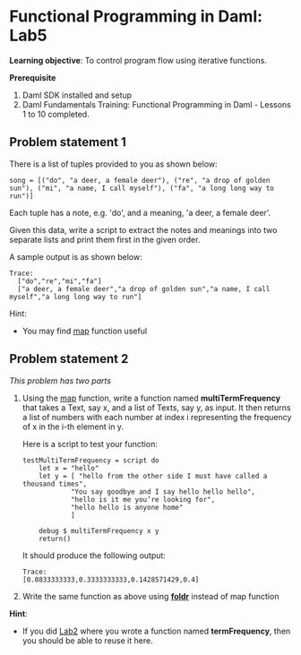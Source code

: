 # Functional Programming in Daml: Lab5

**Learning objective**: To control program flow using iterative functions.

**Prerequisite**
1. Daml SDK installed and setup
2. Daml Fundamentals Training: Functional Programming in Daml - Lessons 1 to 10 completed.

## Problem statement 1

There is a list of tuples provided to you as shown below: 

```
song = [("do", "a deer, a female deer"), ("re", "a drop of golden sun"), ("mi", "a name, I call myself"), ("fa", "a long long way to run")]
```

Each tuple has a note, e.g. 'do', and a meaning, 'a deer, a female deer'. 

Given this data, write a script to extract the notes and meanings into two separate lists and print them first in the given order. 

A sample output is as shown below:

```
Trace: 
  ["do","re","mi","fa"]
  ["a deer, a female deer","a drop of golden sun","a name, I call myself","a long long way to run"]
```

Hint:
- You may find [map](https://docs.daml.com/search.html?query=map) function useful


## Problem statement 2

*This problem has two parts*

1. Using the [map](https://docs.daml.com/search.html?query=map) function, write a function named **multiTermFrequency** that takes a Text, say x, and a list of Texts, say y, as input. It then returns a list of numbers with each number at index i representing the frequency of x in the i-th element in y. 

    Here is a script to test your function:

    ```
    testMultiTermFrequency = script do 
        let x = "hello"
        let y = [ "hello from the other side I must have called a thousand times", 
                "You say goodbye and I say hello hello hello",
                "hello is it me you’re looking for",
                "hello hello is anyone home"
                ]

        debug $ multiTermFrequency x y
        return()
    ```

    It should produce the following output:

    
    ```
    Trace: 
    [0.0833333333,0.3333333333,0.1428571429,0.4]
    ```



2. Write the same function as above using **[foldr](https://docs.daml.com/search.html?query=foldr)** instead of map function

**Hint**:
- If you did [Lab2](https://github.com/neelamdwivedi-da/associate-labs/blob/main/Lab2.md) where you wrote a function named **termFrequency**, then you should be able to reuse it here. 
